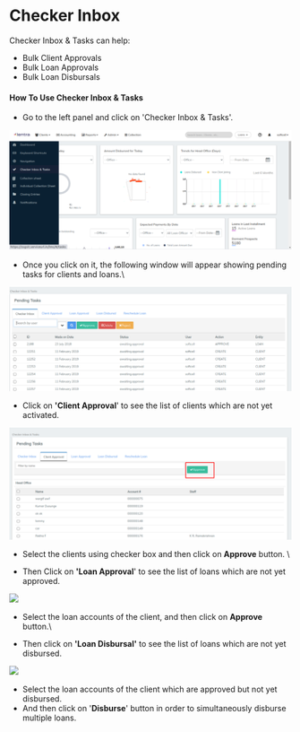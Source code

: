 # Checker Inbox



Checker Inbox & Tasks can help:

* Bulk Client Approvals
* Bulk Loan Approvals
* Bulk Loan Disbursals&#x20;

#### How To Use Checker Inbox & Tasks <a href="#checkerinbox-and-tasks-howtousecheckerinbox-and-tasks" id="checkerinbox-and-tasks-howtousecheckerinbox-and-tasks"></a>

* Go to the left panel and click on 'Checker Inbox & Tasks'.

![](<../.gitbook/assets/Screenshot from 2020-07-27 15-20-37.png>)



* Once you click on it, the following window will appear showing  pending tasks for clients and loans.\


![](../.gitbook/assets/Screenshot244.png)

* Click on **'Client Approval**' to see the list of clients which are not yet activated.

![](../.gitbook/assets/Screenshot245.png)

* Select the clients using checker box and then click on **Approve** button. \

* Then Click on **'Loan Approval**' to see the list of loans which are not yet approved.

![](https://mifosforge.jira.com/wiki/download/thumbnails/82706695/c4.jpg?version=1\&modificationDate=1415864918155\&cacheVersion=1\&api=v2\&width=768\&height=282)

* Select the loan accounts of the client, and then click on **Approve** button.\

* Then click on **'Loan Disbursal'** to see the list of loans which are not yet disbursed.

![](https://mifosforge.jira.com/wiki/download/thumbnails/82706695/c5.jpg?version=1\&modificationDate=1415864918164\&cacheVersion=1\&api=v2\&width=768\&height=250)

* Select the loan accounts of the client which are approved but not yet disbursed.
* And then click on '**Disburse**' button in order to simultaneously disburse multiple loans.&#x20;
